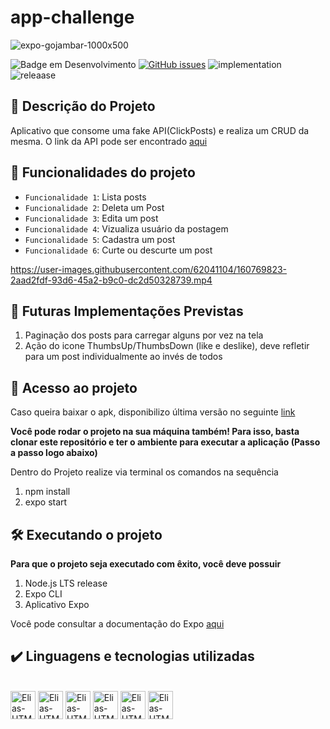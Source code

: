 # app-challenge
![expo-gojambar-1000x500](https://user-images.githubusercontent.com/62041104/160759472-cdf2bf87-1c38-4e86-991e-ff5b7e20e040.png)

![Badge em Desenvolvimento](http://img.shields.io/static/v1?label=STATUS&message=IN%20PROGRESS&color=GREEN&style=for-the-badge)
<a href="https://github.com/Elias0198es/app-challenge/issues"><img alt="GitHub issues" src="https://img.shields.io/github/issues/Elias0198es/app-challenge?style=for-the-badge"></a>
![implementation](http://img.shields.io/static/v1?label=FUTURE%20IMPLEMENTATIONS&message=PAGINATION%20AND%20LAYOUT%20UPGRADE&color=GREEN&style=for-the-badge)
![releaase](http://img.shields.io/static/v1?label=RELEASE%20DATE&message=MARCH%202022&color=GREEN&style=for-the-badge)

## :scroll: Descrição do Projeto

Aplicativo que consome uma fake API(ClickPosts) e realiza um CRUD da mesma. O link da API pode ser encontrado
<a href="https://jsonplaceholder.typicode.com/" target="_blank">aqui</a>
 

## :hammer: Funcionalidades do projeto
- `Funcionalidade 1`: Lista posts
- `Funcionalidade 2`: Deleta um Post
- `Funcionalidade 3`: Edita um post
- `Funcionalidade 4`: Vizualiza usuário da postagem
- `Funcionalidade 5`: Cadastra um post
- `Funcionalidade 6`: Curte ou descurte um post

https://user-images.githubusercontent.com/62041104/160769823-2aad2fdf-93d6-45a2-b9c0-dc2d50328739.mp4

## :rocket: Futuras Implementações Previstas

1. Paginação dos posts para carregar alguns por vez na tela
2. Ação do icone ThumbsUp/ThumbsDown (like e deslike), deve refletir para um post individualmente ao invés de todos



## 📁 Acesso ao projeto

Caso queira baixar o apk, disponibilizo última versão no seguinte
<a href="https://www.dropbox.com/s/bd10o8w6nhv720v/my-app-ad93839a975940cc981c05e50ffbd916-signed.apk?dl=0" target="_blank">link</a>

**Você pode rodar o projeto na sua máquina também! Para isso, basta clonar este repositório e ter o ambiente para executar a aplicação (Passo a passo logo abaixo)**

Dentro do Projeto realize via terminal os comandos na sequência
1. npm install 
2. expo start 

## 🛠️ Executando o projeto

**Para que o projeto seja executado com êxito, você deve possuir**

1. Node.js LTS release
2. Expo CLI
3. Aplicativo Expo

Você pode consultar a documentação do Expo
<a href="https://docs.expo.dev/get-started/installation/" target="_blank">aqui</a>


## ✔️ Linguagens e tecnologias utilizadas

<div style="display: inline_block">
 <br>
 <img align="center" alt="Elias-HTML" height="45" width="40" src="https://user-images.githubusercontent.com/62041104/160782145-bc93639b-bfa7-46a2-aec1-b6a0e75ad9fa.png">

<img align="center" alt="Elias-HTML" height="45" width="40" src="https://user-images.githubusercontent.com/62041104/160781835-a594031b-5d6a-4e01-9e26-8ae52e1c31c7.png">

<img align="center" alt="Elias-HTML" height="45" width="40" src="https://user-images.githubusercontent.com/62041104/160781907-2257791f-f279-4b04-b918-7f82e0922c55.png">

<img align="center" alt="Elias-HTML" height="45" width="40" src="https://user-images.githubusercontent.com/62041104/160782689-acb63d0e-0d26-4b25-b832-dc3ea2e8bd73.png">

<img align="center" alt="Elias-HTML" height="45" width="40" src="https://user-images.githubusercontent.com/62041104/160782282-6921fae3-1bef-42f5-9d65-6448b2dd3e80.png">

<img align="center" alt="Elias-HTML" height="45" width="40" src="https://user-images.githubusercontent.com/62041104/160783371-478f1615-3bd1-4226-aaba-8dbaa3ccf2e5.png">

</div>



